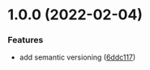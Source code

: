 # 1.0.0 (2022-02-04)


### Features

* add semantic versioning ([6ddc117](https://github.com/garredow/kaiware-api/commit/6ddc117f46406a9b76366b66f6904db1a841fa65))
